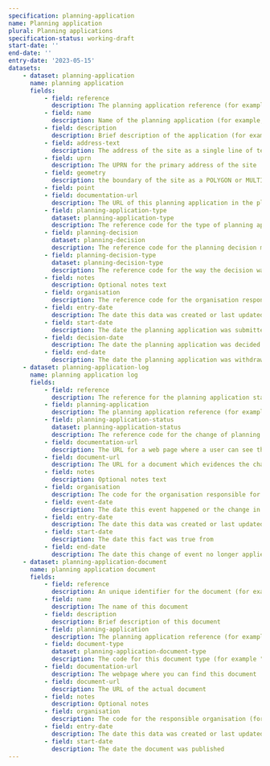 ```yaml
---
specification: planning-application
name: Planning application
plural: Planning applications
specification-status: working-draft
start-date: ''
end-date: ''
entry-date: '2023-05-15'
datasets:
    - dataset: planning-application
      name: planning application
      fields:
          - field: reference
            description: The planning application reference (for example, "27/AP/9032")
          - field: name
            description: Name of the planning application (for example, "Residential alteration to Downton House")
          - field: description
            description: Brief description of the application (for example, "Alterations to two windows on the southern elevation of the 3rd floor flat")
          - field: address-text
            description: The address of the site as a single line of text (for example, "11 High Street, Ambridge, BO22 3LL")
          - field: uprn
            description: The UPRN for the primary address of the site
          - field: geometry
            description: the boundary of the site as a POLYGON or MULTIPOLYGON, with points in the EPSG 4326 coordinate reference system, and WGS85 datum, encoded in Well-Known Text (WKT) representation of geometry
          - field: point
          - field: documentation-url
            description: The URL of this planning application in the planning register.
          - field: planning-application-type
            dataset: planning-application-type
            description: The reference code for the type of planning application (for example "full-planning-permission")
          - field: planning-decision
            dataset: planning-decision
            description: The reference code for the planning decision made (for example "pending" or "permission-in-principle")
          - field: planning-decision-type
            dataset: planning-decision-type
            description: The reference code for the way the decision was made (for example "committee")
          - field: notes
            description: Optional notes text
          - field: organisation
            description: The reference code for the organisation responsible for processing the planning application
          - field: entry-date   
            description: The date this data was created or last updated
          - field: start-date
            description: The date the planning application was submitted
          - field: decision-date
            description: The date the planning application was decided upon
          - field: end-date
            description: The date the planning application was withdrawn or removed from the register
    - dataset: planning-application-log
      name: planning application log
      fields:
          - field: reference
            description: The reference for the planning application status (for example, "27/AP/9032/FULL")
          - field: planning-application
            description: The planning application reference (for example, "27/AP/9032")
          - field: planning-application-status
            dataset: planning-application-status
            description: The reference code for the change of planning application status (for example "validated", "decided" or "under-appeal")
          - field: documentation-url
            description: The URL for a web page where a user can see the change in the planning application status
          - field: document-url
            description: The URL for a document which evidences the change in the planning application status
          - field: notes
            description: Optional notes text
          - field: organisation
            description: The code for the organisation responsible for processing the application
          - field: event-date   
            description: The date this event happened or the change in status applies from
          - field: entry-date   
            description: The date this data was created or last updated
          - field: start-date
            description: The date this fact was true from
          - field: end-date
            description: The date this change of event no longer applies. This is the same as the start-date in case of an error
    - dataset: planning-application-document
      name: planning application document
      fields:
          - field: reference
            description: An unique identifier for the document (for example, "27/AP/9032/DOC/3")
          - field: name
            description: The name of this document
          - field: description
            description: Brief description of this document
          - field: planning-application
            description: The planning application reference (for example, "27/AP/9032")
          - field: document-type
            dataset: planning-application-document-type
            description: The code for this document type (for example "proposed-plan")
          - field: documentation-url
            description: The webpage where you can find this document 
          - field: document-url
            description: The URL of the actual document
          - field: notes
            description: Optional notes
          - field: organisation
            description: The code for the responsible organisation (for example, local-authority-eng:BST)
          - field: entry-date   
            description: The date this data was created or last updated
          - field: start-date
            description: The date the document was published
---
```

